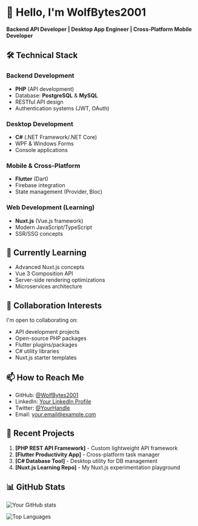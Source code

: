 # 👋 Hello, I'm WolfBytes2001

**Backend API Developer | Desktop App Engineer | Cross-Platform Mobile Developer**

## 🛠️ Technical Stack

### Backend Development
- **PHP** (API development)
- Database: **PostgreSQL** & **MySQL**
- RESTful API design
- Authentication systems (JWT, OAuth)

### Desktop Development
- **C#** (.NET Framework/.NET Core)
- WPF & Windows Forms
- Console applications

### Mobile & Cross-Platform
- **Flutter** (Dart)
- Firebase integration
- State management (Provider, Bloc)

### Web Development (Learning)
- **Nuxt.js** (Vue.js framework)
- Modern JavaScript/TypeScript
- SSR/SSG concepts

## 🌱 Currently Learning
- Advanced Nuxt.js concepts
- Vue 3 Composition API
- Server-side rendering optimizations
- Microservices architecture

## 💞️ Collaboration Interests
I'm open to collaborating on:
- API development projects
- Open-source PHP packages
- Flutter plugins/packages
- C# utility libraries
- Nuxt.js starter templates

## 📫 How to Reach Me
- GitHub: [@WolfBytes2001](https://github.com/WolfBytes2001)
- LinkedIn: [Your LinkedIn Profile]()
- Twitter: [@YourHandle]()
- Email: your.email@example.com

## 🚀 Recent Projects
1. **[PHP REST API Framework]** - Custom lightweight API framework
2. **[Flutter Productivity App]** - Cross-platform task manager
3. **[C# Database Tool]** - Desktop utility for DB management
4. **[Nuxt.js Learning Repo]** - My Nuxt.js experimentation playground

## 📊 GitHub Stats
![Your GitHub stats](https://github-readme-stats.vercel.app/api?username=WolfBytes2001&show_icons=true&theme=dark)

![Top Languages](https://github-readme-stats.vercel.app/api/top-langs/?username=WolfBytes2001&layout=compact&theme=dark)

<!---
WolfBytes2001/WolfBytes2001 is a ✨ special ✨ repository because its `README.md` (this file) appears on your GitHub profile.
You can click the Preview link to take a look at your changes.
--->
